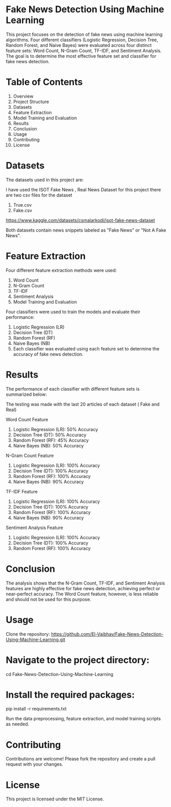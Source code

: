 # Fake News Detection Using Machine Learning

This project focuses on the detection of fake news using machine learning algorithms. Four different classifiers (Logistic Regression, Decision Tree, Random Forest, and Naive Bayes) were evaluated across four distinct feature sets: Word Count, N-Gram Count, TF-IDF, and Sentiment Analysis. The goal is to determine the most effective feature set and classifier for fake news detection.

# Table of Contents
1) Overview
2) Project Structure
3) Datasets
4) Feature Extraction
5) Model Training and Evaluation
6) Results
7) Conclusion
8) Usage
9) Contributing
10) License

# Datasets
The datasets used in this project are:

I have used the ISOT Fake News , Real News Dataset for this project there are two csv files for the dataset
1) True.csv
2) Fake.csv

https://www.kaggle.com/datasets/csmalarkodi/isot-fake-news-dataset

Both datasets contain news snippets labeled as "Fake News" or "Not A Fake News".

# Feature Extraction
Four different feature extraction methods were used:

1) Word Count
2) N-Gram Count
3) TF-IDF
4) Sentiment Analysis
5) Model Training and Evaluation

Four classifiers were used to train the models and evaluate their performance:

1) Logistic Regression (LR)
2) Decision Tree (DT)
3) Random Forest (RF)
4) Naive Bayes (NB)
5) Each classifier was evaluated using each feature set to determine the accuracy of fake news detection.

# Results 

The performance of each classifier with different feature sets is summarized below:

The testing was made with the last 20 articles of each dataset ( Fake and Real)

Word Count Feature

1) Logistic Regression (LR): 50% Accuracy
2) Decision Tree (DT): 50% Accuracy
3) Random Forest (RF): 45% Accuracy
4) Naive Bayes (NB): 50% Accuracy
   
N-Gram Count Feature

1) Logistic Regression (LR): 100% Accuracy
2) Decision Tree (DT): 100% Accuracy
3) Random Forest (RF): 100% Accuracy
4) Naive Bayes (NB): 90% Accuracy
   
TF-IDF Feature

1) Logistic Regression (LR): 100% Accuracy
2) Decision Tree (DT): 100% Accuracy
3) Random Forest (RF): 100% Accuracy
4) Naive Bayes (NB): 90% Accuracy
   
Sentiment Analysis Feature

1) Logistic Regression (LR): 100% Accuracy
2) Decision Tree (DT): 100% Accuracy
3) Random Forest (RF): 100% Accuracy

# Conclusion
The analysis shows that the N-Gram Count, TF-IDF, and Sentiment Analysis features are highly effective for fake news detection, achieving perfect or near-perfect accuracy. The Word Count feature, however, is less reliable and should not be used for this purpose.

# Usage
Clone the repository:
https://github.com/El-Vaibhav/Fake-News-Detection-Using-Machine-Learning.git

# Navigate to the project directory:
cd Fake-News-Detection-Using-Machine-Learning

# Install the required packages:
pip install -r requirements.txt

Run the data preprocessing, feature extraction, and model training scripts as needed.

# Contributing
Contributions are welcome! Please fork the repository and create a pull request with your changes.

# License
This project is licensed under the MIT License.
 
